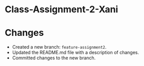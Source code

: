 # Class-Assignment-2-Xani
# Changes
- Created a new branch: `feature-assignment2`.
- Updated the README.md file with a description of changes.
- Committed changes to the new branch.
